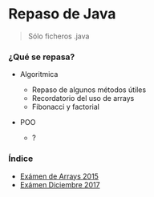 # Repaso de Java

> Sólo ficheros .java

### ¿Qué se repasa?

- Algoritmica
  - Repaso de algunos métodos útiles
  - Recordatorio del uso de arrays
  - Fibonacci y factorial

- POO
  - ?

### Índice

- [Exámen de Arrays 2015](arrays2015/src)
- [Exámen Diciembre 2017](diciembre2017/src)